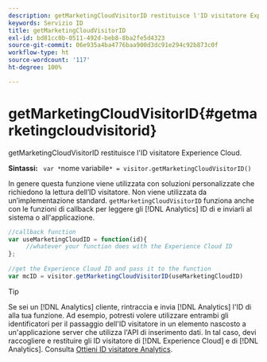 ```yaml
---
description: getMarketingCloudVisitorID restituisce l'ID visitatore Experience Cloud.
keywords: Servizio ID
title: getMarketingCloudVisitorID
exl-id: bd81cc0b-0511-492d-beb8-8ba2fe5d4323
source-git-commit: 06e935a4ba4776baa900d3dc91e294c92b873c0f
workflow-type: ht
source-wordcount: '117'
ht-degree: 100%

---
```


# getMarketingCloudVisitorID{#getmarketingcloudvisitorid}

getMarketingCloudVisitorID restituisce l&#39;ID visitatore Experience Cloud.

**Sintassi:** ` var *`nome variabile`* = visitor.getMarketingCloudVisitorID()`

In genere questa funzione viene utilizzata con soluzioni personalizzate che richiedono la lettura dell’ID visitatore. Non viene utilizzata da un’implementazione standard. `getMarketingCloudVisitorID` funziona anche con le funzioni di callback per leggere gli [!DNL Analytics] ID di e inviarli al sistema o all&#39;applicazione.

```js
//callback function 
var useMarketingCloudID = function(id){ 
     //whatever your function does with the Experience Cloud ID 
}; 
 
//get the Experience Cloud ID and pass it to the function 
var mcID = visitor.getMarketingCloudVisitorID(useMarketingCloudID)
```

>[!TIP]
>
>Se sei un [!DNL Analytics] cliente, rintraccia e invia [!DNL Analytics] l&#39;ID di alla tua funzione. Ad esempio, potresti volere utilizzare entrambi gli identificatori per il passaggio dell&#39;ID visitatore in un elemento nascosto a un&#39;applicazione server che utilizza l&#39;API di inserimento dati. In tal caso, devi raccogliere e restituire gli ID visitatore di [!DNL Experience Cloud] e di [!DNL Analytics]. Consulta [Ottieni ID visitatore Analytics](../../library/get-set/getanalyticsvisitorid.md).
